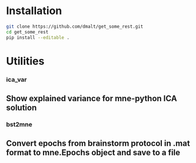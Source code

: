 # Installation

```bash
git clone https://github.com/dmalt/get_some_rest.git
cd get_some_rest
pip install --editable .
```

# Utilities

### ica_var 
Show explained variance for mne-python ICA solution
-----------

### bst2mne
Convert epochs from brainstorm protocol in .mat format to mne.Epochs object and save to a file
-----------
